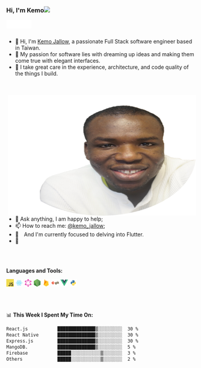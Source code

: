 ### Hi, I'm Kemo<img src="https://media.giphy.com/media/hvRJCLFzcasrR4ia7z/giphy.gif" width="25px">

<a href="https://twitter.com/kemojallow">
  <img align="left" alt="Kemo Jallow | Twitter" width="22px" src="https://github.com/kemojal/kemojal/blob/main/logo-twitter.svg" />
</a>
<a href="https://www.linkedin.com/in/kemo-jallow-379b59103/">
  <img align="left" alt="Kemo's LinkedIN" width="22px" src="https://github.com/kemojal/kemojal/blob/main/logo-linkedin.svg" />
</a>
<a href="https://www.instagram.com/kemo_jallow/">
  <img align="left" alt="Kemo's Spotify" width="22px" src="https://github.com/kemojal/kemojal/blob/main/logo-instagram.svg" />
</a>


<br />
<br />

- 🚀 Hi, I'm [Kemo Jallow](https://kemojallow-one.vercel.app/), a passionate Full Stack software engineer based in Taiwan. 
- 🚀 My passion for software lies with dreaming up ideas and making them come true with elegant interfaces. 
- 🚀 I take great care in the experience, architecture, and code quality of the things I build.

<br />
<br />

<img align="right" alt="GIF" src="https://github.com/kemojal/kemojal/blob/main/profile.svg" width="500" height="320" />


<br />
<br />


- 💬 Ask anything, I am happy to help;
- 📫 How to reach me: [@kemo_jallow](https://www.instagram.com/kemo_jallow/);
- 🌱 And I'm currently focused to delving into Flutter.
- 📝 <!--  [Resume](https://drive.google.com/file/d/1PtAfbG-PzQdzT1tMVAS9hL35DGRVkpOT/view?usp=sharing) -->

<!-- ![github](https://img.shields.io/badge/GitHub-000000?style=for-the-badge&logo=GitHub&logoColor=white)-->


<br />
<br />

**Languages and Tools:**  

<code><img height="20" src="https://raw.githubusercontent.com/github/explore/80688e429a7d4ef2fca1e82350fe8e3517d3494d/topics/javascript/javascript.png"></code>
<code><img height="20" src="https://raw.githubusercontent.com/github/explore/80688e429a7d4ef2fca1e82350fe8e3517d3494d/topics/react/react.png"></code>
<code><img height="20" src="https://raw.githubusercontent.com/github/explore/5c058a388828bb5fde0bcafd4bc867b5bb3f26f3/topics/graphql/graphql.png"></code>
<code><img height="20" src="https://raw.githubusercontent.com/github/explore/80688e429a7d4ef2fca1e82350fe8e3517d3494d/topics/nodejs/nodejs.png"></code>
<code><img height="20" src="https://raw.githubusercontent.com/github/explore/80688e429a7d4ef2fca1e82350fe8e3517d3494d/topics/firebase/firebase.png"></code>
<code><img height="20" src="https://raw.githubusercontent.com/github/explore/80688e429a7d4ef2fca1e82350fe8e3517d3494d/topics/git/git.png"></code>
<code><img height="20" src="https://raw.githubusercontent.com/github/explore/80688e429a7d4ef2fca1e82350fe8e3517d3494d/topics/vue/vue.png"></code>
<code><img height="20" src="https://raw.githubusercontent.com/github/explore/80688e429a7d4ef2fca1e82350fe8e3517d3494d/topics/python/python.png"></code>


<br />
<br />

📊 **This Week I Spent My Time On:**
<!--START_SECTION:waka-->
```text
React.js           ██████████████▒░░░░░░░░░  30 % 
React Native       ██████████████▒░░░░░░░░░  30 % 
Express.js         ██████████████▒░░░░░░░░░  30 % 
MangoDB.           ██████████████▒░░░░░░░░░  5 % 
Firebase           █████░░░░░░░░░░░▒░░░░░░░  3 %
Others             █████░░░░░░░░░░░▒░░░░░░░  2 %  
```
